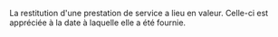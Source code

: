 La restitution d'une prestation de service a lieu en valeur. Celle-ci est appréciée à la date à laquelle elle a été fournie.

